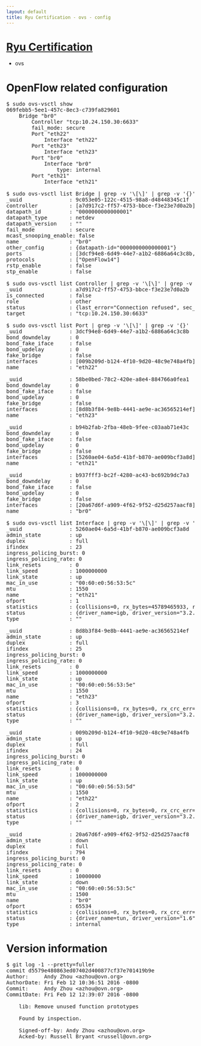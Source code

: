 ```yaml
---
layout: default
title: Ryu Certification - ovs - config
---
```

# [Ryu Certification](http://osrg.github.io/ryu/certification.html)
* ovs 

# OpenFlow related configuration
<pre>
$ sudo ovs-vsctl show
069febb5-5ee1-457c-8ec3-c739fa829601
    Bridge "br0"
        Controller "tcp:10.24.150.30:6633"
        fail_mode: secure
        Port "eth22"
            Interface "eth22"
        Port "eth23"
            Interface "eth23"
        Port "br0"
            Interface "br0"
                type: internal
        Port "eth21"
            Interface "eth21"

$ sudo ovs-vsctl list Bridge | grep -v '\[\]' | grep -v '{}'
_uuid               : 9c053e05-122c-4515-98a8-d48448345c1f
controller          : [a7d917c2-ff57-4753-bbce-f3e23e7d0a2b]
datapath_id         : "0000000000000001"
datapath_type       : netdev
datapath_version    : "<built-in>"
fail_mode           : secure
mcast_snooping_enable: false
name                : "br0"
other_config        : {datapath-id="0000000000000001"}
ports               : [3dcf94e8-6d49-44e7-a1b2-6886a64c3c8b, 58be0bed-78c2-420e-a8e4-884766a0fea1, b937fff3-bc2f-4280-ac43-bc692b9dc7a3, b94b2fab-2fba-48eb-9fee-c03aab71e43c]
protocols           : ["OpenFlow14"]
rstp_enable         : false
stp_enable          : false

$ sudo ovs-vsctl list Controller | grep -v '\[\]' | grep -v '{}'
_uuid               : a7d917c2-ff57-4753-bbce-f3e23e7d0a2b
is_connected        : false
role                : other
status              : {last_error="Connection refused", sec_since_connect="17", sec_since_disconnect="2", state=BACKOFF}
target              : "tcp:10.24.150.30:6633"

$ sudo ovs-vsctl list Port | grep -v '\[\]' | grep -v '{}'
_uuid               : 3dcf94e8-6d49-44e7-a1b2-6886a64c3c8b
bond_downdelay      : 0
bond_fake_iface     : false
bond_updelay        : 0
fake_bridge         : false
interfaces          : [009b209d-b124-4f10-9d20-48c9e748a4fb]
name                : "eth22"

_uuid               : 58be0bed-78c2-420e-a8e4-884766a0fea1
bond_downdelay      : 0
bond_fake_iface     : false
bond_updelay        : 0
fake_bridge         : false
interfaces          : [8d8b3f84-9e8b-4441-ae9e-ac36565214ef]
name                : "eth23"

_uuid               : b94b2fab-2fba-48eb-9fee-c03aab71e43c
bond_downdelay      : 0
bond_fake_iface     : false
bond_updelay        : 0
fake_bridge         : false
interfaces          : [5260ae04-6a5d-41bf-b870-ae009bcf3a8d]
name                : "eth21"

_uuid               : b937fff3-bc2f-4280-ac43-bc692b9dc7a3
bond_downdelay      : 0
bond_fake_iface     : false
bond_updelay        : 0
fake_bridge         : false
interfaces          : [20a67d6f-a909-4f62-9f52-d25d257aacf8]
name                : "br0"

$ sudo ovs-vsctl list Interface | grep -v '\[\]' | grep -v '{}'
_uuid               : 5260ae04-6a5d-41bf-b870-ae009bcf3a8d
admin_state         : up
duplex              : full
ifindex             : 23
ingress_policing_burst: 0
ingress_policing_rate: 0
link_resets         : 0
link_speed          : 1000000000
link_state          : up
mac_in_use          : "00:60:e0:56:53:5c"
mtu                 : 1550
name                : "eth21"
ofport              : 1
statistics          : {collisions=0, rx_bytes=45789465933, rx_crc_err=0, rx_dropped=0, rx_errors=0, rx_frame_err=0, rx_over_err=0, rx_packets=30595109, tx_bytes=0, tx_dropped=0, tx_errors=0, tx_packets=0}
status              : {driver_name=igb, driver_version="3.2.10-k", firmware_version="2.10-9"}
type                : ""

_uuid               : 8d8b3f84-9e8b-4441-ae9e-ac36565214ef
admin_state         : up
duplex              : full
ifindex             : 25
ingress_policing_burst: 0
ingress_policing_rate: 0
link_resets         : 0
link_speed          : 1000000000
link_state          : up
mac_in_use          : "00:60:e0:56:53:5e"
mtu                 : 1550
name                : "eth23"
ofport              : 3
statistics          : {collisions=0, rx_bytes=0, rx_crc_err=0, rx_dropped=0, rx_errors=0, rx_frame_err=0, rx_over_err=0, rx_packets=0, tx_bytes=9012502500, tx_dropped=0, tx_errors=0, tx_packets=6008335}
status              : {driver_name=igb, driver_version="3.2.10-k", firmware_version="2.10-9"}
type                : ""

_uuid               : 009b209d-b124-4f10-9d20-48c9e748a4fb
admin_state         : up
duplex              : full
ifindex             : 24
ingress_policing_burst: 0
ingress_policing_rate: 0
link_resets         : 0
link_speed          : 1000000000
link_state          : up
mac_in_use          : "00:60:e0:56:53:5d"
mtu                 : 1550
name                : "eth22"
ofport              : 2
statistics          : {collisions=0, rx_bytes=0, rx_crc_err=0, rx_dropped=0, rx_errors=0, rx_frame_err=0, rx_over_err=0, rx_packets=0, tx_bytes=30804520187, tx_dropped=0, tx_errors=0, tx_packets=20567868}
status              : {driver_name=igb, driver_version="3.2.10-k", firmware_version="2.10-9"}
type                : ""

_uuid               : 20a67d6f-a909-4f62-9f52-d25d257aacf8
admin_state         : down
duplex              : full
ifindex             : 794
ingress_policing_burst: 0
ingress_policing_rate: 0
link_resets         : 0
link_speed          : 10000000
link_state          : down
mac_in_use          : "00:60:e0:56:53:5c"
mtu                 : 1500
name                : "br0"
ofport              : 65534
statistics          : {collisions=0, rx_bytes=0, rx_crc_err=0, rx_dropped=0, rx_errors=0, rx_frame_err=0, rx_over_err=0, rx_packets=0, tx_bytes=0, tx_dropped=0, tx_errors=0, tx_packets=0}
status              : {driver_name=tun, driver_version="1.6", firmware_version="N/A"}
type                : internal
</pre>

# Version information
<pre>
$ git log -1 --pretty=fuller
commit d5579e480863ed07402d400877cf37e701419b9e
Author:     Andy Zhou &lt;azhou@ovn.org&gt;
AuthorDate: Fri Feb 12 10:36:51 2016 -0800
Commit:     Andy Zhou &lt;azhou@ovn.org&gt;
CommitDate: Fri Feb 12 12:39:07 2016 -0800

    lib: Remove unused function prototypes
    
    Found by inspection.
    
    Signed-off-by: Andy Zhou &lt;azhou@ovn.org&gt;
    Acked-by: Russell Bryant &lt;russell@ovn.org&gt;
</pre>
